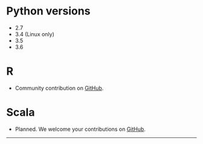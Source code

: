 # Python versions
* 2.7
* 3.4 (Linux only)
* 3.5
* 3.6

# R
* Community contribution on [GitHub](https://github.com/stillmatic/quiltr).

# Scala
* Planned. We welcome your contributions on [GitHub](https://github.com/quiltdata/quilt).

***
